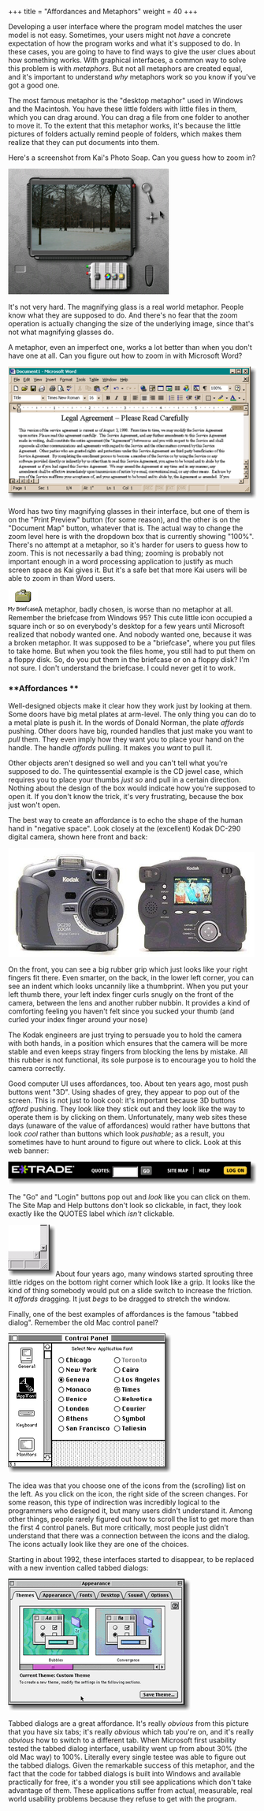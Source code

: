 +++
title = "Affordances and Metaphors"
weight = 40
+++

Developing a user interface where the program model matches the user model is not easy. Sometimes, your users might not _have_ a concrete expectation of how the program works and what it's supposed to do. In these cases, you are going to have to find ways to give the user clues about how something works. With graphical interfaces, a common way to solve this problem is with _metaphors_. But not all metaphors are created equal, and it's important to understand _why_ metaphors work so you know if you've got a good one.

The most famous metaphor is the "desktop metaphor" used in Windows and the Macintosh. You have these little folders with little files in them, which you can drag around. You can drag a file from one folder to another to move it. To the extent that this metaphor works, it's because the little pictures of folders actually remind people of folders, which makes them realize that they can put documents into them.

Here's a screenshot from Kai's Photo Soap. Can you guess how to zoom in?

![image](Kai_Is_Cool.jpg)

It's not very hard. The magnifying glass is a real world metaphor. People know what they are supposed to do. And there's no fear that the zoom operation is actually changing the size of the underlying image, since that's not what magnifying glasses do.

A metaphor, even an imperfect one, works a lot better than when you don't have one at all. Can you figure out how to zoom in with Microsoft Word?

![image](Legalese.gif)

Word has two tiny magnifying glasses in their interface, but one of them is on the "Print Preview" button (for some reason), and the other is on the "Document Map" button, whatever that is. The actual way to change the zoom level here is with the dropdown box that is currently showing "100%". There's no attempt at a metaphor, so it's harder for users to guess how to zoom. This is not necessarily a bad thing; zooming is probably not important enough in a word processing application to justify as much screen space as Kai gives it. But it's a safe bet that more Kai users will be able to zoom in than Word users.

![image](My_Briefcase.gif)A metaphor, badly chosen, is worse than no metaphor at all. Remember the briefcase from Windows 95? This cute little icon occupied a square inch or so on everybody's desktop for a few years until Microsoft realized that nobody wanted one. And nobody wanted one, because it was a broken metaphor. It was supposed to be a "briefcase", where you put files to take home. But when you took the files home, you still had to put them on a floppy disk. So, do you put them in the briefcase or on a floppy disk? I'm not sure. I don't understand the briefcase. I could never get it to work.

### **Affordances **

Well-designed objects make it clear how they work just by looking at them. Some doors have big metal plates at arm-level. The only thing you can do to a metal plate is push it. In the words of Donald Norman, the plate _affords_ pushing. Other doors have big, rounded handles that just make you want to _pull_ them. They even imply how they want you to place your hand on the handle. The handle _affords_ pulling. It makes you _want_ to pull it.

Other objects aren't designed so well and you can't tell what you're supposed to do. The quintessential example is the CD jewel case, which requires you to place your thumbs _just so_ and pull in a certain direction. Nothing about the design of the box would indicate how you're supposed to open it. If you don't know the trick, it's very frustrating, because the box just won't open.

The best way to create an affordance is to echo the shape of the human hand in "negative space". Look closely at the (excellent) Kodak DC-290 digital camera, shown here front and back:

![image](Kodak_DC290_2.jpg)![image](Kodak_DC290.jpg)

On the front, you can see a big rubber grip which just looks like your right fingers fit there. Even smarter, on the back, in the lower left corner, you can see an indent which looks uncannily like a thumbprint. When you put your left thumb there, your left index finger curls snugly on the front of the camera, between the lens and another rubber nubbin. It provides a kind of comforting feeling you haven't felt since you sucked your thumb (and curled your index finger around your nose)

The Kodak engineers are just trying to persuade you to hold the camera with both hands, in a position which ensures that the camera will be more stable and even keeps stray fingers from blocking the lens by mistake. All this rubber is not functional, its sole purpose is to encourage you to hold the camera correctly.

Good computer UI uses affordances, too. About ten years ago, most push buttons went "3D". Using shades of grey, they appear to pop out of the screen. This is not just to look cool: it's important because 3D buttons _afford_ pushing. They look like they stick out and they look like the way to operate them is by clicking on them. Unfortunately, many web sites these days (unaware of the value of affordances) would rather have buttons that look _cool_ rather than buttons which look _pushable_; as a result, you sometimes have to hunt around to figure out where to click. Look at this web banner:

![image](ETrade.gif)

The "Go" and "Login" buttons pop out and _look_ like you can click on them. The Site Map and Help buttons don't look so clickable, in fact, they look exactly like the QUOTES label which _isn't_ clickable.

![image](Window_Gripper.gif)About four years ago, many windows started sprouting three little ridges on the bottom right corner which look like a grip. It looks like the kind of thing somebody would put on a slide switch to increase the friction. It _affords_ dragging. It just _begs_ to be dragged to stretch the window.

Finally, one of the best examples of affordances is the famous "tabbed dialog". Remember the old Mac control panel?

![image](Old_Control_Panel.gif)

The idea was that you choose one of the icons from the (scrolling) list on the left. As you click on the icon, the right side of the screen changes. For some reason, this type of indirection was incredibly logical to the programmers who designed it, but many users didn't understand it. Among other things, people rarely figured out how to scroll the list to get more than the first 4 control panels. But more critically, most people just didn't understand that there was a connection between the icons and the dialog. The icons actually look like they are one of the choices.

Starting in about 1992, these interfaces started to disappear, to be replaced with a new invention called tabbed dialogs:

![image](Mac_Display_Settings.gif)

Tabbed dialogs are a great affordance. It's really _obvious_ from this picture that you have six tabs; it's really _obvious_ which tab you're on, and it's really _obvious_ how to switch to a different tab. When Microsoft first usability tested the tabbed dialog interface, usability went up from about 30% (the old Mac way) to 100%. Literally every single testee was able to figure out the tabbed dialogs. Given the remarkable success of this metaphor, and the fact that the code for tabbed dialogs is built into Windows and available practically for free, it's a wonder you still see applications which don't take advantage of them. These applications suffer from actual, measurable, real world usability problems because they refuse to get with the program.
